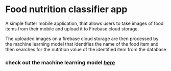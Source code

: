 # Food nutrition classifier app

A simple flutter mobile application, that allows users to take images of food items from their mobile and upload it to Firebase cloud storage.

The uploaded images on a firebase cloud storage are then processed by the machine learning model that identifies the name of the food item and then searches for the nutrition value of the identified item from the database

### check out the machine learning model <i>[here](https://github.com/Shakthi-Dhar/Food-Nutrition-classifier)</i>
